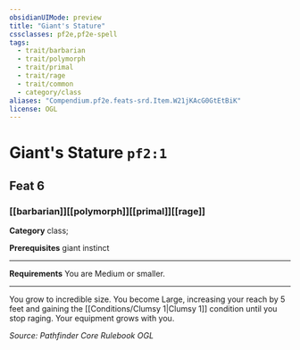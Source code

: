 ```yaml
---
obsidianUIMode: preview
title: "Giant's Stature"
cssclasses: pf2e,pf2e-spell
tags:
  - trait/barbarian
  - trait/polymorph
  - trait/primal
  - trait/rage
  - trait/common
  - category/class
aliases: "Compendium.pf2e.feats-srd.Item.W21jKAcG0GtEtBiK"
license: OGL
---
```

# Giant's Stature `pf2:1`
## Feat 6
### [[barbarian]][[polymorph]][[primal]][[rage]]

**Category** class; 



**Prerequisites** giant instinct
* * *
**Requirements** You are Medium or smaller.

* * *

You grow to incredible size. You become Large, increasing your reach by 5 feet and gaining the [[Conditions/Clumsy 1|Clumsy 1]] condition until you stop raging. Your equipment grows with you.

*Source: Pathfinder Core Rulebook*
*OGL*